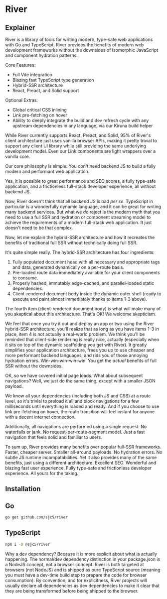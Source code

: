 # River

## Explainer

River is a library of tools for writing modern, type-safe web applications with
Go and TypeScript. River provides the benefits of modern web development
frameworks without the downsides of isomorphic JavaScript and component
hydration patterns.

Core Features:

- Full Vite integration
- Blazing fast TypeScript type generation
- Hybrid-SSR architecture
- React, Preact, and Solid support

Optional Extras:

- Global critical CSS inlining
- Link pre-fetching on hover
- Ability to deeply integrate the build and dev refresh cycle with any upstream
  dependencies in any language, via our Kiruna build helper

While River currently supports React, Preact, and Solid, 95% of River's client
architecture just uses vanilla browser APIs, making it pretty trivial to support
any client UI library while still providing the same underlying development
model. Even our Link components are light wrappers over a vanilla core.

Our core philosophy is simple: You don't need backend JS to build a fully modern
and performant web application.

Yes, it is possible to great performance and SEO scores, a fully type-safe
application, and a frictionless full-stack developer experience, all without
backend JS.

Now, River doesn't think that all backend JS is bad _per se_. TypeScript in
particular is a wonderfully dynamic language, and it can be great for writing
many backend services. But what we _do_ reject is the modern myth that you need
to use a full SSR and hydration or component streaming model to achieve the
requirements of a modern full-stack web application. It just doesn't need to be
that complex.

Now, let me explain the hybrid-SSR architecture and how it recreates the
benefits of traditional full SSR without technically doing full SSR.

It's quite simple really. The hybrid-SSR architecture has four ingredients:

1. Fully populated document head with all necessary and appropriate tags and
   data, generated dynamically on a per-route basis.
2. Pre-loaded route data immediately available for your client components to
   consume.
3. Properly hashed, immutably edge-cached, and parallel-loaded static
   dependencies.
4. Client-rendered document body inside the dynamic outer shell (ready to
   execute and paint almost immediately thanks to items 1-3 above).

The fourth item (client-rendered document body) is what will make many of you
skeptical about this architecture. That's OK! We welcome skepticism.

We feel that once you try it out and deploy an app or two using the River
hybrid-SSR architecture, you'll realize that as long as you have items 1-3 in
place, item 4 is not actually a real-world problem. We think you'll be reminded
that client-side rendering is really nice, actually (especially when it sits on
top of the dynamic scaffolding you get with River). It greatly simplifies your
application architecture, frees you up to use cheaper and more performant
backend languages, and rids you of those annoying hydration errors.
Win-win-win-win-win. You get the _actual_ benefits of full SSR without the
downsides.

OK, so we have covered initial page loads. What about subsequent navigations?
Well, we just do the same thing, except with a smaller JSON payload.

We know all your dependencies (including both JS and CSS) at a route level, so
it's trivial to preload it all and block navigations for a few milliseconds
until everything is loaded and ready. And if you choose to use link pre-fetching
on hover, the route transition will feel instant for anyone with a decent
internet connection.

Additionally, all navigations are performed using a single request. No
waterfalls or jank. No request-per-route-segment model. Just a fast navigation
that feels solid and familiar to users.

To sum up, River provides many benefits over popular full-SSR frameworks.
Faster, cheaper server. Smaller all-around payloads. No hydration errors. No
subtle JS runtime incompatabilities. Yet it also provides many of the same
benefits, just using a different architecture. Excellent SEO. Wonderful and
blazing fast user experience. Fully type-safe and frictionless developer
experience. All yours for the taking.

## Installation

## Go

```sh
go get github.com/sjc5/river
```

## TypeScript

```sh
npm i -D @sjc5/river
```

Why a dev dependency? Because it is more explicit about what is actually
happening. The normal/dev dependency distinction in your package.json is a
NodeJS concept, not a browser concept. River is both targeted at browsers (not
NodeJS) and is shipped as pure TypeScript source (meaning you must have a
dev-time build step to prepare the code for browser consumption). By convention,
and for explicitness, River projects will usually declare all dependencies as
dev dependencies to make it clear that they are being transformed before being
shipped to the browser.
